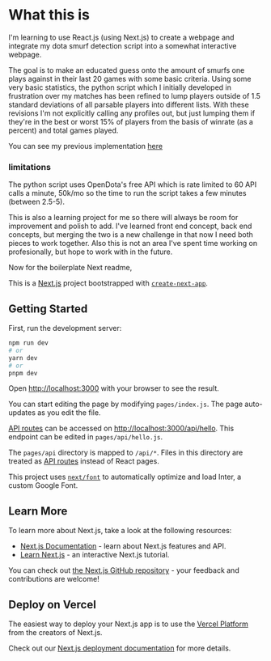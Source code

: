 # What this is

I'm learning to use React.js (using Next.js) to create a webpage and integrate my dota smurf detection script into a somewhat interactive webpage.


The goal is to make an educated guess onto the amount of smurfs one plays against in their last 20 games with some basic criteria.
Using some very basic statistics, the python script which I initially developed in frustration over my matches has been refined to lump players outside of 1.5 standard deviations of all parsable players into different lists.
With these revisions I'm not explicitly calling any profiles out, but just lumping them if they're in the best or worst 15% of players from the basis of winrate (as a percent) and total games played.

You can see my previous implementation [here](https://github.com/tamaraltahan/GameStats/blob/main/GameStats.py)

### limitations

The python script uses OpenDota's free API which is rate limited to 60 API calls a minute, 50k/mo so the time to run the script takes a few minutes (between 2.5-5).

This is also a learning project for me so there will always be room for improvement and polish to add.
I've learned front end concept, back end concepts, but merging the two is a new challenge in that now I need both pieces to work together.
Also this is not an area I've spent time working on profesionally, but hope to work with in the future.


Now for the boilerplate Next readme,


This is a [Next.js](https://nextjs.org/) project bootstrapped with [`create-next-app`](https://github.com/vercel/next.js/tree/canary/packages/create-next-app).

## Getting Started

First, run the development server:

```bash
npm run dev
# or
yarn dev
# or
pnpm dev
```

Open [http://localhost:3000](http://localhost:3000) with your browser to see the result.

You can start editing the page by modifying `pages/index.js`. The page auto-updates as you edit the file.

[API routes](https://nextjs.org/docs/api-routes/introduction) can be accessed on [http://localhost:3000/api/hello](http://localhost:3000/api/hello). This endpoint can be edited in `pages/api/hello.js`.

The `pages/api` directory is mapped to `/api/*`. Files in this directory are treated as [API routes](https://nextjs.org/docs/api-routes/introduction) instead of React pages.

This project uses [`next/font`](https://nextjs.org/docs/basic-features/font-optimization) to automatically optimize and load Inter, a custom Google Font.

## Learn More

To learn more about Next.js, take a look at the following resources:

- [Next.js Documentation](https://nextjs.org/docs) - learn about Next.js features and API.
- [Learn Next.js](https://nextjs.org/learn) - an interactive Next.js tutorial.

You can check out [the Next.js GitHub repository](https://github.com/vercel/next.js/) - your feedback and contributions are welcome!

## Deploy on Vercel

The easiest way to deploy your Next.js app is to use the [Vercel Platform](https://vercel.com/new?utm_medium=default-template&filter=next.js&utm_source=create-next-app&utm_campaign=create-next-app-readme) from the creators of Next.js.

Check out our [Next.js deployment documentation](https://nextjs.org/docs/deployment) for more details.

